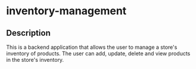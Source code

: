 # inventory-management

## Description
This is a backend application that allows the user to manage a store's inventory of products.
The user can add, update, delete and view products in the store's inventory.



